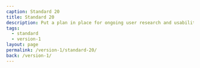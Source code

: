 ```yaml
---
caption: Standard 20
title: Standard 20
description: Put a plan in place for ongoing user research and usability testing to continuously seek feedback from users.
tags:
  - standard
  - version-1
layout: page
permalink: /version-1/standard-20/
back: /version-1/
---
```


